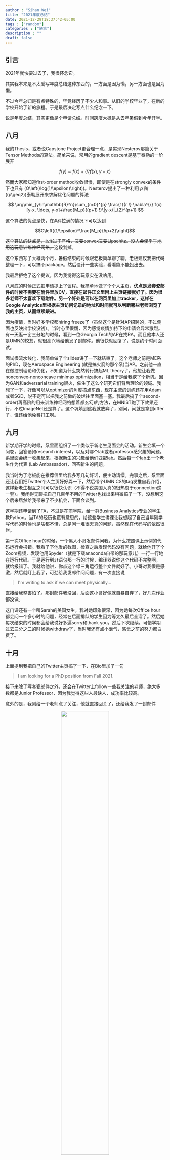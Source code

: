 ```yaml
---
author : "Sihan Wei"
title: "2021年度总结"
date: 2021-12-29T18:37:42-05:00
tags : ["random"]
categories : ["随笔"]
description : ""
draft: false
---
```


## 引言

2021年就快要过去了，我很怀念它。

其实我本来是不太爱写年度总结这种东西的，一方面是因为懒，另一方面也是因为懒。

不过今年总归是有点特殊的，毕竟经历了不少人和事。从旧的学校毕业了，在新的学校开始了新的旅程。于是最后决定写点什么纪念一下。

说是年度总结，其实更像是个申请总结。时间跨度大概是从去年暑假到今年开学。

## 八月
我的Thesis，或者说Capstone Project更合理一点，是实现Nesterov那篇关于Tensor Methods的算法。简单来说，常用的gradient descent是基于泰勒的一阶展开

$$
f(y)\approx f(x)+\langle \nabla f(x),y-x\rangle
$$

然而大家都知道first-order method收敛很慢，即使是在strongly convex的条件下也只有 \(O\left(\log(1/\epsilon)\right)\)。Nesterov提出了一种利用 $p$ 阶\((p\geq2)\)泰勒展开来求解优化问题的算法

$$
\arg\min_{y\in\mathbb{R}^n}\sum_{r=0}^{p} \frac{1}{r !} \nabla^{r} f(x) [y-x, \ldots, y-x]+\frac{M_p}{(p+1) !}\|y-x\|_{2}^{p+1}
$$

这个算法的优点是快，在`条件`拉满的情况下可以达到

$$O\left((1/\epsilon)^\frac{M_p}{5p+2}\right)$$

<del>这个算法的缺点是，`条件`过于严格，又要convex又要Lipschitz。没人会傻乎乎地用这玩意训练神经网络。</del>这段划掉。

这个东西写了大概两个月，暑假结束的时候跟老板简单聊了聊。老板建议我把代码整理一下，可以搞个package。然后设计一些实验，看看能不能投出去。

我最后拒绝了这个提议，因为我觉得这玩意实在没啥用。

八月底的时候正式把申请提上了议程。我简单地做了个个人主页，**优点是发套瓷邮件的时候不需要在附件里放CV，直接在邮件正文里附上主页链接就好了。因为很多老师不太喜欢下载附件。另一个好处是可以在网页里加上tracker，这样在Google Analytics里根据主页访问记录的地址和时间就可以判断哪些老师浏览了我的主页，从而继续跟进。**

因为疫情，当时好多学校都hiring freeze了（虽然这个是针对AP招聘的，不过侧面也反映出学校没钱）。当时心里很慌，因为感觉疫情加持下的申请会异常激烈。有一天逛一亩三分地的时候，看到一位Georgia Tech的AP在找RA，而且他本人还是UMN的校友，就很高兴地给他发了封邮件。他很快就回复了，说是约个时间面试。

面试很流水线化，我简单做了个slides讲了一下就结束了。这个老师之前是ME系的PhD，现在Aerospace Engineering (就是搞火箭的那个系)当AP。之前他一直在做控制理论和优化，不知道为什么突然转行搞起ML theory了。他想让我做nonconvex-nonconcave minimax optimization，相当于是给我挖了个新坑。因为GAN和adversarial training很火，催生了这么个研究它们背后理论的领域。我想了一下，好像可以从optimizer的角度搞点东西，现在主流的训练还在用Adam或者SGD，说不定可以把我之前做的破烂往里面塞一塞。我最后搞了个second-order(再高阶的用来训练神经网络想着都玄幻)的方法，在MNIST跑了下效果还行，不过ImageNet还是算了。这个坑填到这我就放弃了，别问，问就是拿到offer了，谁还给他免费打工啊。

## 九月

新学期开学的时候，系里面组织了一个类似于新老生见面会的活动。新生会填一个问卷，回答诸如research interest，以及对哪个lab或者professor感兴趣的问题。系里面会统一收集起来，根据新生的兴趣给他们匹配lab。然后每一个lab出一个老生作为代表 (Lab Ambassador)，回答新生的问题。

我当时为了老板能在推荐信里给我多写几句好话，便主动请缨。完事之后，系里面还让我们把Twitter个人主页好好弄一下，然后带个UMN CS的tag发推自我介绍，这样新老生相互之间可以很快认识（不得不说美国人真的很热衷于connection这一套）。我闲得无聊把自己几百年不用的Twitter也找出来稍微搞了一下，没想到这个后来居然给我带来了不少机会，下面会谈到。

这学期还申请到了TA，不过是在商学院，给一群Business Analytics专业的学生教Python。当TA的经历也蛮有意思的，给这些学生讲课让我想起了自己当年刚学写代码的时候也是啥都不懂，总是问一堆很天真的问题，虽然现在代码写的依然很烂。

第一次Office hour的时候，一个黑人小哥发邮件问我，为什么按照课上示例的代码运行会报错。我看了下他发的截图，检查之后发现代码没有问题，就给他开了个Zoom视频，发现他用Spyder（就是下载anaconda自带的那玩意儿）一行一行地在运行代码。于是运行到`if`语句那一行的时候，编译器说你这个代码不完整啊，就给报错了。我就给他讲，你点这个绿三角运行整个文件就好了。小哥对我很是感激，然后就盯上我了，可劲给我发邮件问问题，有一次直接说

> I'm writing to ask if we can meet physically...

直接给我整害怕了。那封邮件我没回，后面这小哥好像就自暴自弃了，好几次作业都没做。

这门课还有一个叫Sarah的美国女生，我对她印象很深，因为她每次Office hour都会问一个多小时的问题，经常在后面排队的学生因为等太久最后全溜了。然后她每次结束的时候都会给我说好多遍sorry和thank you，然后下次继续。可惜学期过去三分之二的时候她withdraw了，当时我还有点小泄气，感觉之前的努力都白费了。

## 十月

上面提到我把自己的Twitter主页搞了一下，在Bio里加了一句

> I am looking for a PhD position from Fall 2021.

接下来除了写套瓷邮件之外，还会在Twitter上follow一些我关注的老师，绝大多数都是Junior Professor，因为我觉得这些人最缺人，成功率比较高。

意外的是，我刚给一个老师点了关注，他就直接回关了，还给我发了一封邮件
<figure align="center">
<img src="https://blog.sihanwei.org/img/email1.jpeg" style="width:60%">
</figure>
这个老师做的是distributed optimization。我跟他前前后后大概meeting了四次左右，我觉得他人非常Nice，学术水平也很高，但是本身他是控制背景出身，发的很多都是那边的会议，比如CDC，ACC什么的。我自己可能还是更想做传统的ML一点。于是最后没有申请他家。

除此之外，我还套瓷了一位老板的熟人，他也很快回我了，说最晚会在一月底面试，还说他跟我老板很熟，问我老板会不会给我写推荐信。

我本来想着靠老板这层关系怎么着也能捞个面试，结果就被放鸽子了。
## 十一月

这个月还是比较辛苦的。写SOP，上课，写作业，final project，TA的工作也不能落下，每周还要开组会。总之每天都是焦头烂额的状态。

感恩节假期窝在家里把SOP肝了出来，让几位好朋友帮忙看看，提了提意见。不放心又花钱去一个叫`papersogay`的网站上找母语者改了一下。这个网站名字虽然听起来很`gay`，但实际使用起来一点也不`gay`，推荐的mentor里有很多好看的小姐姐。我找了一位Yale本科毕业的白人小姐姐，价格是按字数收费，花了100多刀吧，最后成稿还算满意。

在填网申之前最后找老板聊了一次。老板问我申请了多少项目，我说10个左右。老板说你申请太少了，今年这情况15个才保险。于是我又赶紧补申了几个。

针对我的SOP老板还提了一嘴，说我写得不错，但是research interest写得太窄了，全篇都在讲你对theory感兴趣。做theory的老师就那么几个，还不一定今年招人。有些做应用的老师可能对你也感兴趣，但你SOP这么写，人家可能就觉得你不想搞application，你就会因此失去很多机会。

老板还提到，当年他申请的时候，虽然已经有7-8篇不错的文章了（不错，指CVPR一作），但是还是因为SOP写得太窄而丧失了一些机会。当时他拿了不少不错的offer，比如Princeton，UIUC，UW之类的。CMU还给他发了conditional offer，因为他托福没考到100。结果他又考了2次，全是99，就放弃了CMU。我表示难以置信，因为他在新加坡待了很多年，不像是会被英语拖累的人。

最后我问老板今年打不打算招人，他说还没想好，不过就算招人也最多收一个，因为组里人实在太多了。他才来我们系第二年，已经7个PhD了(绝大多数是从别的老师那里跑路过来投奔他的)，还有一群MS和本科生，有点带不过来。

有意思的是今年我们组里一共三个人申请PhD，老板最后一个人也没要，而是招了个Native Hawaiian。主要是之前我们组里只有中国人和印度人，看来老板为了diversity也是费了不少心。当然最后大家的去处都不错，另外两个印度妹子分别去了Wisconsin和UCSB。
## 十二月

这个月主要就是填网申。绝大多数学校的deadline都是12.15，老板让我开个Google共享文档，他提交一封推荐信就打个勾，我也好实时跟进状态。

然而事实证明根本就没要，老板效率实在一流，我的邮箱一直在提示收到邮件
> Professor XXX has submitted a recommendation letter for you...

大概半小时左右，17个项目的推荐信就全部提交完毕了。

## 一月

一月份的记忆有些模糊了，毕竟过去了太久。那段时间刚刚提交完申请，心里面多多少少有些忐忑。正好寒假闲在家里无事，就想着要不要再套套瓷。本着死马当成活马医的心态，索性又给自己感兴趣的AP写了好几封邮件。结果不出所料，果然绝大多数邮件都石沉大海。

然而还是有一位PSU的老师捞了我一把。她说她面我主要是因为我是CS的学生，却想申EE的PhD，因为在她印象里CS的学生很好找工作，去湾区随便就是十几万刀。我没好意思告诉她我就是因为代码写的烂找不到工作才申请PhD的。

聊了一会后她说她做的领域还是比较辛苦的，因为你可能浪费几个月时间就为了搞懂一段证明，最后还一无所获。她说我给你一篇我之前的论文，你读一下，做个presentation，我们再谈你要不要继续做这个方向。于是约了2月10号再meeting一次。

## 二月

8号的时候收到了Boston University的PhD录取，我记得当时我正在睡午觉，被邮件声吵醒的时候还有些恼火，然而看到开头的`Congratulations`果然还是没绷住笑了出来。

说实话我跟BU其实还挺有缘分的。18年申master的时候，当时心里没底，看BU写的是2.15截止，想着病急乱投医不申白不申（90刀申请费⚠️），干脆也填了网申。然而那会他家拒我特干脆，1.22提交的网申，1月底就给我发来拒信了。说实话当时心里没啥波动，安慰自己说overqualified了，唯一肉痛的就是那90刀的申请费。

BU给的钱多，PSU钱少；BU在大城市Boston，PSU在村里。没有犹豫，我果断写邮件给之前PSU的那个老师，说我拿到了offer了，paper也不读了，presentation也不做了，直接开摆。
<figure align="center">
<img src="https://blog.sihanwei.org/img/email3.jpeg" style="width:60%">
</figure>
二月中的时候面了CU Boulder。其实他家CS系水平一般，也没啥特别想跟的老师。不过因为通神在那念书，想着不行的话去那跟通神做个伴也不错。

面我的是个国人AP，因为SOP里提了他的名字所以倒也在意料之中。上来开始跟我整多普勒效应，直接人麻掉了。完事还顺带跟我聊了一下线性代数，好在那段时间一直在搞Optimization，很多基本概念也都比较熟悉，因此侥幸过关。

聊到最后他开始给我画饼，说Boulder是个好地方，来了可以滑雪，比你申请的什么UIUC啊，Purdue啊地方好多了。还说你来了第一学期应该是做TA，但是系里面应该会额外发个几千刀的小奖。我当时一听这话以为自己稳了，<del>然而三月初收到了拒信</del>。

二月底的时候收到了现在advisor的面试邀请。一开始面我的是组里的大师兄，简单聊聊做过的项目，考察了一些基本知识，愉快结束。过了几天二师兄又发来面试邀请，同样的流程，讲讲project，二师兄还问了我最喜欢的ML算法是什么，我说是SVM，毕竟让我第一次接触到了Lagrange dual，从此走上了搞Optimization的不归路。过了一周老板也发来面试邀请，好家伙，搁这升级打怪呢。

跟老板的面试其实自我感觉表现挺一般的，老板一直在抠细节，抓住一个问题咬着不放，一路问下去，人直接傻掉。好在最后老板看出了我废物的本质，跟我介绍了一下组里的情况后就草草结束了视频通话。

## 三月

三月开门红，没错，因为拒信的颜色是红的。CU Boulder在我自信满满的时候一招出其不意成功地让我破防了。

8号是BU的Open House。因为疫情没法去现场，可惜，本来还想公费去Boston玩一趟。

后面的日子就是在焦虑中度过的，一天刷800次一亩三分地和gradcafe，听到Gmail的邮件提示音就要赶紧打开看看是不是收到offer或者拒信了。然而不仅不是offer，在绝大多数时候连拒信都不是。

眼看着地里面的PhD汇报帖越来越少，我不得不接受一个沉痛的事实——我80%的申请应该都沉到鱼塘里了。于是我果断给我现在的老板发了一封邮件，问他你到底还收不收我，给个痛快话。

我记得特别清楚，那天是周一。周二就收到了JHU的集体AOE系统据。这件事他戏剧性就戏剧性在这里，因为实在太巧合了，以至于我以为这封拒信是自己催出来的。

节目效果发生在周三，我老板回我邮件了————他说他会催committee尽快做决定。

我心想你这不是跟我俩搁这扯犊子了吗，我都收到拒信了，还要尽快做啥决定？我就回他，我已经收到拒信了。结果他说，不可能，肯定是系统搞错了，他还没做任何决定呢，让我再等着。

于是第二天我收到了系里小蜜发来的撤回拒信的邮件。

得，继续等着吧。

## 四月

16号，踩着线，拿到了JHU的offer。果断接了。开香槟咯！

## 五月

该吃吃，该喝喝，准备准备就从UMN毕业了。因为疫情原因今年也是线上的毕业典礼，然而我本该去年就毕业的，因此内心毫无波动。

## 六月

欧洲杯开赛了，每天就窝在家里看球。室友哥伦比亚小哥在家里看美洲杯和世界杯预选赛，我看欧洲杯，两个人聊得不亦乐乎。每天就是嗯混，整天醉生梦死，不知今夕是何年。

月底的时候，老板终于联系我了，说要跟我聊聊下学期的选课以及科研计划。老板给我包办了三门课，然后告诉我，让我做adversarial robustness。接着就让我继续享受假期了。

## 七月

1号的飞机，Minneapolis飞Denver，开始准备享受假期。

很惭愧，自从18年来了明尼之后，我就再也没坐过飞机，这次算是把飞机坐爽了。

到了Denver之后，由通神担任免费司机把我接回他家。这次Boulder之旅印象最深的就是去Rocky Mountain National Park玩了一趟，拍了不少照片。
<figure align="center">
<img src="https://blog.sihanwei.org/img/estes.jpeg" style="width:60%">
<figcaption align = "center"><b>Estes Park</b></figcaption>
</figure>
<figure align="center">
<img src="https://blog.sihanwei.org/img/sky.jpeg" style="width:60%">
<figcaption align = "center"><b>家附近的公园</b></figcaption>
</figure>
<figure align="center">
<img src="https://blog.sihanwei.org/img/kawaii.jpeg" style="width:60%">
<figcaption align = "center"><b>可爱的小花栗鼠</b></figcaption>
</figure>
<figure align="center">
<img src="https://blog.sihanwei.org/img/lake.jpg" style="width:60%">
<figcaption align = "center"><b>好山好水好风光</b></figcaption>
</figure>
<figure align="center">
<img src="https://blog.sihanwei.org/img/red_and_blue.jpeg" style="width:60%">
<figcaption align = "center"><b>双人成行</b></figcaption>
</figure>
<figure align="center">
<img src="https://blog.sihanwei.org/img/boerte.jpg" style="width:60%">
<figcaption align = "center"><b>博尔特</b></figcaption>
</figure>
<figure align="center">
<img src="https://blog.sihanwei.org/img/steak.jpeg" style="width:60%">
<figcaption align = "center"><b>德州牛排嗯造</b></figcaption>
</figure>
这次旅行的感受就是，Boulder真是个好地方，有车真好。

在Boulder玩了半个月，回来去校医院做了个深度洗牙。躺在病床上，听牙医用小钩子在我的牙齿表面刮来刮去，咯吱咯吱，问题是自己啥也看不到，简直让人毛骨悚然。因为打了麻药，半边脸感觉肿的像猪头，吃东西像在吃棉花糖，吸管咬在嘴里像是软的。

月底的时候就飞来Baltimore了。在明尼呆了三年，走的时候也没有太多舍不得，只是后悔还有好多地方没去过，学校附近还有好多店没吃过，还没跟老板好好道个别。

Farewell, Minneapolis. Hello, Baltimore.

Goodbye, Gophers. Hi, Blue Jays.

## 总结
> 三年羁旅客...

脑子里不知怎么就想起这句诗。在明尼的三年，认识了很多有趣的人，也经历了很多刻骨铭心的事。接下来的一年，希望能好好上课，好好做科研，好好锻炼身体。最大的希望是能回国一趟，见见那些好久没见，想见却又不得见的人。毕竟，

> 我亦飘零久。



